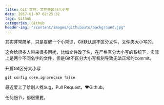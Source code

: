 ```yaml
---
title: Git 文件、文件夹区分大小写
date: 2017-01-07 02:25:32
tags: Github
categories: Github
header-img: "/content/images/githubauto/background.jpg"
---
```


其实非常简单，只是提醒一个小常识，Git默认是不区分文件，文件夹大小写的。

这会给很多人带来很多困扰，比如文件改了名，在严格区分大小写的系统下，实际上是两个不同名字的文件，但是Git不区分大小写机制导致无法正常的commit。

开启Git区分大小写

```
git config core.ignorecase false
```

最近爱上了给别人找bug，Pull Request，❤️Github。

任何细节，都很重要。

